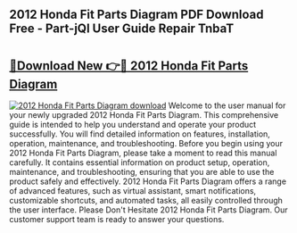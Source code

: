 ## 2012 Honda Fit Parts Diagram PDF Download Free - Part-jQl User Guide Repair TnbaT

# <h2><a href="http://dftko2.blite.top/?on=2012+Honda+Fit+Parts+Diagram">🔗Download New 👉🔴 2012 Honda Fit Parts Diagram</a></h2>

[![2012 Honda Fit Parts Diagram download](https://i.imgur.com/lujVjoI.png)](http://dftko2.blite.top/?on=2012+Honda+Fit+Parts+Diagram)
Welcome to the user manual for your newly upgraded 2012 Honda Fit Parts Diagram. This comprehensive guide is intended to help you understand and operate your product successfully. You will find detailed information on features, installation, operation, maintenance, and troubleshooting. Before you begin using your 2012 Honda Fit Parts Diagram, please take a moment to read this manual carefully. It contains essential information on product setup, operation, maintenance, and troubleshooting, ensuring that you are able to use the product safely and effectively. 2012 Honda Fit Parts Diagram offers a range of advanced features, such as virtual assistant, smart notifications, customizable shortcuts, and automated tasks, all easily controlled through the user interface. Please Don't Hesitate 2012 Honda Fit Parts Diagram. Our customer support team is ready to answer your questions.
